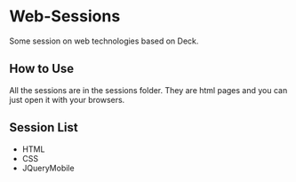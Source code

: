 Web-Sessions
============

Some session on web technologies based on Deck.

<h2>How to Use</h2>
All the sessions are in the sessions folder. They are html pages and you can just open it with your browsers.

<h2>Session List</h2>
<ul>
  <li>HTML</li>
  <li>CSS</li>
  <li>JQueryMobile</li>
</ul>